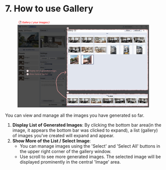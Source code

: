 # 7. How to use Gallery

<figure><img src="../../../.gitbook/assets/튜토리얼8.png" alt=""><figcaption></figcaption></figure>

You can view and manage all the images you have generated so far.

1. **Display List of Generated Images**: By clicking the bottom bar area(in the image, it appears the bottom bar was clicked to expand), a list (gallery) of images you've created will expand and appear.
2. **Show More of the List / Select Image**:
   * You can manage images using the 'Select' and 'Select All' buttons in the upper right corner of the gallery window.
   * Use scroll to see more generated images. The selected image will be displayed prominently in the central 'Image' area.
